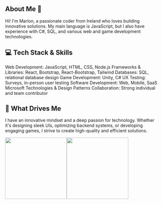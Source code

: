 ## About Me 👋
Hi! I'm Marlon, a passionate coder from Ireland who loves building innovative solutions. My main language is JavaScript, but I also have experience with C#, SQL, and various web and game development technologies.

## 💻 Tech Stack & Skills
Web Development: JavaScript, HTML, CSS, Node.js
Frameworks & Libraries: React, Bootstrap, React-Bootstrap, Tailwind
Databases: SQL, relational database design
Game Development: Unity, C#
UX Testing: Surveys, in-person user testing
Software Development: Web, Mobile, SaaS
Microsoft Technologies & Design Patterns
Collaboration: Strong individual and team contributor

## 🚀 What Drives Me
I have an innovative mindset and a deep passion for technology. Whether it's designing sleek UIs, optimizing backend systems, or developing engaging games, I strive to create high-quality and efficient solutions.

<div style="display: flex; align-items: center;">
  <a href="https://github-readme-stats.vercel.app/api?username=mcc03&show_icons=true&theme=transparent">
    <img height=200 align="center" src="https://github-readme-stats.vercel.app/api?username=mcc03&show_icons=true&theme=transparent" />
  </a>
  <a href="https://github-readme-stats.vercel.app/api/top-langs?username=mcc03&layout=compact&langs_count=8&card_width=320&theme=transparent">
    <img height=200 align="center" src="https://github-readme-stats.vercel.app/api/top-langs?username=mcc03&layout=compact&langs_count=8&card_width=320&theme=transparent" />
  </a>
</div>


<!--
**mcc03/mcc03** is a ✨ _special_ ✨ repository because its `README.md` (this file) appears on your GitHub profile.

Here are some ideas to get you started:

- 🔭 I’m currently working on ...
- 🌱 I’m currently learning ...
- 👯 I’m looking to collaborate on ...
- 🤔 I’m looking for help with ...
- 💬 Ask me about ...
- 📫 How to reach me: ...
- 😄 Pronouns: ...
- ⚡ Fun fact: ...
-->
